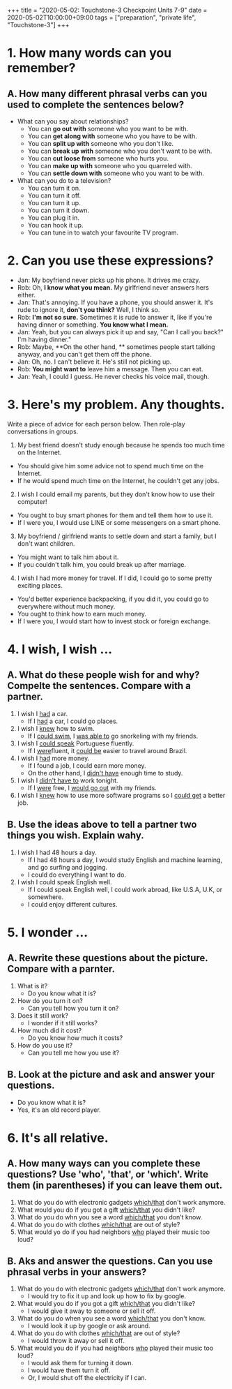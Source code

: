 +++
title =  "2020-05-02: Touchstone-3 Checkpoint Units 7-9"
date = 2020-05-02T10:00:00+09:00
tags = ["preparation", "private life", "Touchstone-3"]
+++

# 1. How many words can you remember?

## A. How many different phrasal verbs can you used to complete the sentences below?

* What can you say about relationships?
  - You can **go out with** someone who you want to be with.
  - You can **get along with** someone who you have to be with.
  - You can **split up with** someone who you don't like.
  - You can **break up with** someone who you don't want to be with.
  - You can **cut loose from** someone who hurts you.
  - You can **make up with** someone who you quarreled with.
  - You can **settle down with** someone who you want to be with.
* What can you do to a television?
  - You can turn it on.
  - You can turn it off.
  - You can turn it up.
  - You can turn it down.
  - You can plug it in.
  - You can hook it up.
  - You can tune in to watch your favourite TV program.

# 2. Can you use these expressions?

* Jan: My boyfriend never picks up his phone. It drives me crazy.
* Rob: Oh, **I know what you mean.** My girlfriend never answers hers either.
* Jan: That's annoying. If you have a phone, you should answer it.
It's rude to ignore it, **don't you think?** Well, I think so.
* Rob: **I'm not so sure.** Sometimes it is rude to answer it, like if you're having dinner or something. **You know what I mean.**
* Jan: Yeah, but you can always pick it up and say, "Can I call you back?" I'm having dinner."
* Rob: Maybe, **On the other hand, ** sometimes people start talking anyway, and you can't get them off the phone.
* Jan: Oh, no. I can't believe it. He's still not picking up.
* Rob: **You might want to** leave him a message. Then you can eat.
* Jan: Yeah, I could I guess. He never checks his voice mail, though.

# 3. Here's my problem. Any thoughts.

Write a piece of advice for each person below. Then role-play conversations in groups.

1. My best friend doesn't study enough because he spends too much time on the Internet.
  - You should give him some advice not to spend much time on the Internet.
  - If he would spend much time on the Internet, he couldn't get any jobs.
2. I wish I could email my parents, but they don't know how to use their computer!
  - You ought to buy smart phones for them and tell them how to use it.
  - If I were you, I would use LINE or some messengers on a smart phone.
3. My boyfriend / girlfriend wants to settle down and start a family, but I don't want children.
  - You might want to talk him about it.
  - If you couldn't talk him, you could break up after marriage.
4. I wish I had more money for travel. If I did, I could go to some pretty exciting places.
  - You'd better experience backpacking, if you did it, you could go to everywhere without much money.
  - You ought to think how to earn much money.
  - If I were you, I would start how to invest stock or foreign exchange.

# 4. I wish, I wish ...

## A. What do these people wish for and why? Compelte the sentences. Compare with a partner.

1. I wish I <u>had</u> a car.
    - If I <u>had</u> a car, I could go places.
2. I wish I <u>knew</u> how to swim.
    - If I <u>could swim</u>, I <u>was able to</u> go snorkeling with my friends.
3. I wish I <u>could speak</u> Portuguese fluently.
    - If I <u>were</u>fluent, it <u>could be</u> easier to travel around Brazil.
4. I wish I <u>had</u> more money.
    - If I found a job, I could earn more money.
    - On the other hand, I <u>didn't have</u> enough time to study.
5. I wish I <u>didn't have to</u> work tonight.
    - If I <u>were</u> free, I <u>would go out</u> with my friends.
6. I wish I <u>knew</u> how to use more software programs so I <u>could get</u> a better job.

## B. Use the ideas above to tell a partner two things you wish. Explain wahy.

1. I wish I had 48 hours a day.
    - If I had 48 hours a day, I would study English and machine learning, and go surfing and jogging.
    - I could do everything I want to do.
2. I wish I could speak English well. 
    - If I could speak English well, I could work abroad, like U.S.A, U.K, or somewhere.
    - I could enjoy different cultures.

# 5. I wonder ...

## A. Rewrite these questions about the picture. Compare with a parnter.

1. What is it?
    - Do you know what it is?
2. How do you turn it on?
    - Can you tell how you turn it on?
3. Does it still work?
    - I wonder if it still works?
4. How much did it cost?
    - Do you know how much it costs?
5. How do you use it?
    - Can you tell me how you use it?

## B. Look at the picture and ask and answer your questions.

* Do you know what it is?
* Yes, it's an old record player.

# 6. It's all relative.

## A. How many ways can you complete these questions? Use 'who', 'that', or 'which'. Write them (in parentheses) if you can leave them out.

1. What do you do with electronic gadgets <u>which/that</u> don't work anymore.
2. What would you do if you got a gift <u>which/that</u> you didn't like?
3. What do you do whn you see a word <u>which/that</u> you don't know.
4. What do you do with clothes <u>which/that</u> are out of style?
5. What would yo do if you had neighbors <u>who</u> played their music too loud?

## B. Aks and answer the questions. Can you use phrasal verbs in your answers?

1. What do you do with electronic gadgets <u>which/that</u> don't work anymore.
    - I would try to fix it up and look up how to fix by google.
2. What would you do if you got a gift <u>which/that</u> you didn't like?
    - I would give it away to someone or sell it off.
3. What do you do when you see a word <u>which/that</u> you don't know.
    - I would look it up by google or ask around.
4. What do you do with clothes <u>which/that</u> are out of style?
    - I would throw it away or sell it off.
5. What would you do if you had neighbors <u>who</u> played their music too loud?
    - I would ask them for turning it down.
    - I would have them turn it off.
    - Or, I would shut off the electricity if I can.

